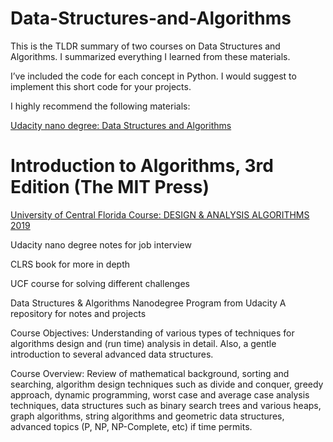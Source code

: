 Data-Structures-and-Algorithms
==============================

This is the TLDR summary of two courses on Data Structures and Algorithms. I
summarized everything I learned from these materials.

I’ve included the code for each concept in Python. I would suggest to implement
this short code for your projects.

I highly recommend the following materials:

[Udacity nano degree: Data Structures and
Algorithms](https://www.udacity.com/course/data-structures-and-algorithms-nanodegree--nd256)

Introduction to Algorithms, 3rd Edition (The MIT Press)
=======================================================

[University of Central Florida Course: DESIGN & ANALYSIS ALGORITHMS
2019](%3Chttp://www.cs.ucf.edu/~sharma/COT5405%3E)

Udacity nano degree notes for job interview

CLRS book for more in depth

UCF course for solving different challenges

Data Structures & Algorithms Nanodegree Program from Udacity A repository for
notes and projects

Course Objectives: Understanding of various types of techniques for algorithms
design and (run time) analysis in detail. Also, a gentle introduction to several
advanced data structures.

Course Overview: Review of mathematical background, sorting and searching,
algorithm design techniques such as divide and conquer, greedy approach, dynamic
programming, worst case and average case analysis techniques, data structures
such as binary search trees and various heaps, graph algorithms, string
algorithms and geometric data structures, advanced topics (P, NP, NP-Complete,
etc) if time permits.
